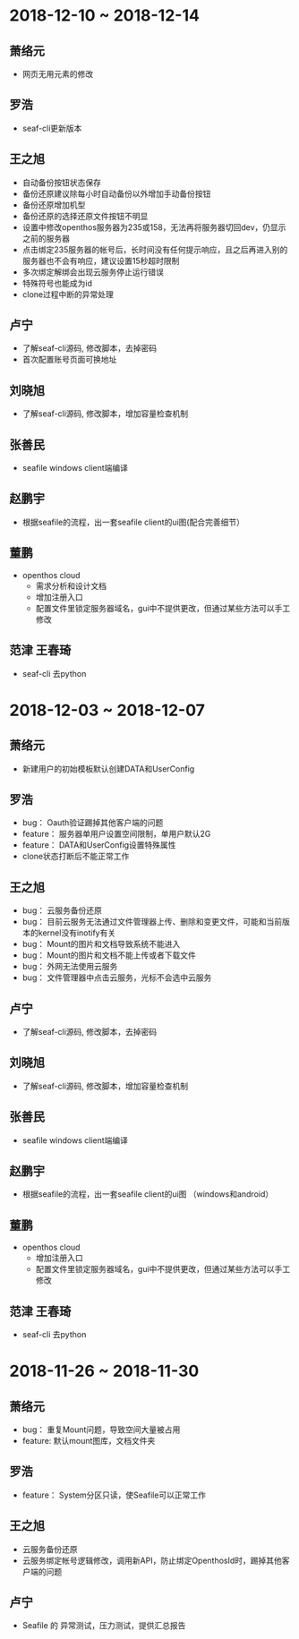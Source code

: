 # 2018-12-10 ~ 2018-12-14
## 萧络元
- 网页无用元素的修改
## 罗浩
- seaf-cli更新版本
## 王之旭
- 自动备份按钮状态保存
- 备份还原建议除每小时自动备份以外增加手动备份按钮
- 备份还原增加机型
- 备份还原的选择还原文件按钮不明显
- 设置中修改openthos服务器为235或158，无法再将服务器切回dev，仍显示之前的服务器
- 点击绑定235服务器的帐号后，长时间没有任何提示响应，且之后再进入别的服务器也不会有响应，建议设置15秒超时限制
- 多次绑定解绑会出现云服务停止运行错误
- 特殊符号也能成为id
- clone过程中断的异常处理
## 卢宁
- 了解seaf-cli源码, 修改脚本，去掉密码
- 首次配置账号页面可换地址
## 刘晓旭
- 了解seaf-cli源码, 修改脚本，增加容量检查机制
## 张善民
- seafile windows client端编译
## 赵鹏宇
- 根据seafile的流程，出一套seafile client的ui图(配合完善细节）
## 董鹏
- openthos cloud
  - 需求分析和设计文档
  - 增加注册入口
  - 配置文件里锁定服务器域名，gui中不提供更改，但通过某些方法可以手工修改
## 范津 王春琦
- seaf-cli 去python

# 2018-12-03 ~ 2018-12-07
## 萧络元
- 新建用户的初始模板默认创建DATA和UserConfig
## 罗浩
- bug： Oauth验证踢掉其他客户端的问题
- feature：  服务器单用户设置空间限制，单用户默认2G
- feature： DATA和UserConfig设置特殊属性
- clone状态打断后不能正常工作
## 王之旭
- bug： 云服务备份还原
- bug： 目前云服务无法通过文件管理器上传、删除和变更文件，可能和当前版本的kernel没有inotify有关
- bug： Mount的图片和文档导致系统不能进入
- bug： Mount的图片和文档不能上传或者下载文件
- bug： 外网无法使用云服务
- bug： 文件管理器中点击云服务，光标不会选中云服务
## 卢宁
- 了解seaf-cli源码, 修改脚本，去掉密码
## 刘晓旭
- 了解seaf-cli源码, 修改脚本，增加容量检查机制
## 张善民
- seafile windows client端编译
## 赵鹏宇
- 根据seafile的流程，出一套seafile client的ui图 （windows和android）
## 董鹏
- openthos cloud
  - 增加注册入口
  - 配置文件里锁定服务器域名，gui中不提供更改，但通过某些方法可以手工修改
## 范津 王春琦
- seaf-cli 去python

# 2018-11-26 ~ 2018-11-30
## 萧络元
- bug： 重复Mount问题，导致空间大量被占用
- feature: 默认mount图库，文档文件夹
## 罗浩
- feature： System分区只读，使Seafile可以正常工作
## 王之旭
- 云服务备份还原
- 云服务绑定帐号逻辑修改，调用新API，防止绑定OpenthosId时，踢掉其他客户端的问题
## 卢宁
- Seafile 的 异常测试，压力测试，提供汇总报告
